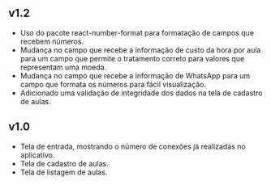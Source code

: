 ## v1.2

- Uso do pacote react-number-format para formatação de campos que recebem números.
- Mudança no campo que recebe a informação de custo da hora por aula para um campo que permite o tratamento correto para valores que representam uma moeda.
- Mudança no campo que recebe a informação de WhatsApp para um campo que formata os números para fácil visualização.
- Adicionado uma validação de integridade dos dados na tela de cadastro de aulas.

## v1.0

- Tela de entrada, mostrando o número de conexões já realizadas no aplicativo.
- Tela de cadastro de aulas.
- Tela de listagem de aulas.
